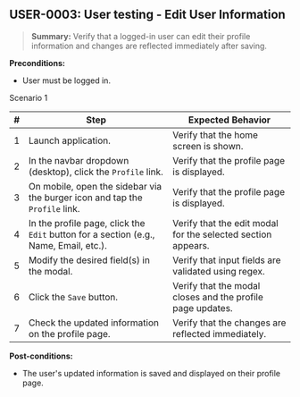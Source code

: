 ## **USER-0003:** User testing - Edit User Information

> **Summary:** Verify that a logged-in user can edit their profile information and changes are reflected immediately after saving.

**Preconditions:**

- User must be logged in.

Scenario 1

| #   | Step                                                                                  | Expected Behavior                                            |
| --- | ------------------------------------------------------------------------------------- | ------------------------------------------------------------ |
| 1   | Launch application.                                                                   | Verify that the home screen is shown.                        |
| 2   | In the navbar dropdown (desktop), click the `Profile` link.                           | Verify that the profile page is displayed.                   |
| 3   | On mobile, open the sidebar via the burger icon and tap the `Profile` link.           | Verify that the profile page is displayed.                   |
| 4   | In the profile page, click the `Edit` button for a section (e.g., Name, Email, etc.). | Verify that the edit modal for the selected section appears. |
| 5   | Modify the desired field(s) in the modal.                                             | Verify that input fields are validated using regex.          |
| 6   | Click the `Save` button.                                                              | Verify that the modal closes and the profile page updates.   |
| 7   | Check the updated information on the profile page.                                    | Verify that the changes are reflected immediately.           |

**Post-conditions:**

- The user's updated information is saved and displayed on their profile page.
